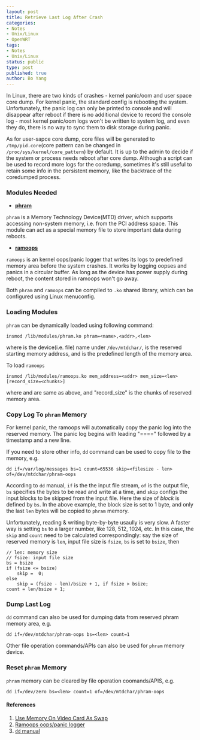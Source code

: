 ```yaml
---
layout: post
title: Retrieve Last Log After Crash
categories: 
- Notes
- Unix/Linux
- OpenWRT
tags:
- Notes
- Unix/Linux
status: public
type: post
published: true
author: Bo Yang
---
```


In Linux, there are two kinds of crashes - kernel panic/oom and user space core dump. For kernel panic, the standard config is rebooting the system. Unfortunately, the panic log can only be printed to console and will disappear after reboot if there is no additional device to record the console log - most kernel panic/oom logs won't be written to system log, and even they do, there is no way to sync them to disk storage during panic.

As for user-sapce core dump, core files will be generated to `/tmp/pid.core`(core pattern can be changed in `/proc/sys/kernel/core_pattern`) by default. It is up to the admin to decide if the system or process needs reboot after core dump. Although a script can be used to record more logs for the coredump, sometimes it's still useful to retain some info in the persistent memory, like the backtrace of the coredumped process.

### Modules Needed

- [**phram**](http://lxr.free-electrons.com/source/drivers/mtd/devices/phram.c)

`phram` is a Memory Technology Device(MTD) driver, which supports accessing non-system memory, i.e. from the PCI address space. This module can act as a special memory file to store important data during reboots.

- [**ramoops**](https://www.kernel.org/doc/Documentation/ramoops.txt)

`ramoops` is an kernel oops/panic logger that writes its logs to predefined memory area before the system crashes. It works by logging oopses and panics in a circular buffer. As long as the device has power supply during reboot, the content stored in ramoops won't go away.

Both `phram` and `ramoops` can be compiled to `.ko` shared library, which can be configured using Linux menuconfig. 

### Loading Modules

`phram` can be dynamically loaded using following command:

    insmod /lib/modules/phram.ko phram=<name>,<addr>,<len>

where <name> is the device(i.e. file) name under `/dev/mtdchar/`, <addr> is the reserved starting memory address, and <len> is the predefined length of the memory area.

To load `ramoops`

    insmod /lib/modules/ramoops.ko mem_address=<addr> mem_size=<len> [record_size=<chunks>]

 where <addr> and <len> are same as above, and "record_size" is the chunks of reserved memory area.

### Copy Log To `phram` Memory

For kernel panic, the ramoops will automatically copy the panic log into the reserved memory. The panic log begins with leading "====" followed by a timestamp and a new line.

If you need to store other info, `dd` command can be used to copy file to the memory, e.g.

    dd if=/var/log/messages bs=1 count=65536 skip=<filesize - len> of=/dev/mtdchar/phram-oops

According to `dd` manual, `if` is the the input file stream, `of` is the output file, `bs` specifies the bytes to be read and write at a time, and `skip` configs the input blocks to be skipped from the input file. Here the size of _block_ is defined by `bs`. In the above example, the block size is set to 1 byte, and only the last `len` bytes will be copied to `phram` memory.

Unfortunately, reading & writing byte-by-byte usaully is very slow. A faster way is setting `bs` to a larger number, like 128, 512, 1024, etc. In this case, the `skip` and `count` need to be calculated correspondingly: say the size of reserved memory is `len`, input file size is `fsize`, `bs` is set to `bsize`, then

    // len: memory size
    // fsize: input file size
    bs = bsize
    if (fsize <= bsize)
        skip =  0;
    else
        skip = (fsize - len)/bsize + 1, if fsize > bsize;
    count = len/bsize + 1;

### Dump Last Log

`dd` command can also be used for dumping data from reserved phram memory area, e.g.

    dd if=/dev/mtdchar/phram-oops bs=<len> count=1

Other file operation commands/APIs can also be used for `phram` memory device.

### Reset `phram` Memory

`phram` memory can be cleared by file operation coomands/APIS, e.g.

    dd if=/dev/zero bs=<len> count=1 of=/dev/mtdchar/phram-oops

#### References

1. [Use Memory On Video Card As Swap](http://www.gentoo-wiki.info/TIP_Use_memory_on_video_card_as_swap)
2. [Ramoops oops/panic logger](https://www.kernel.org/doc/Documentation/ramoops.txt)
3. [`dd` manual](http://linux.die.net/man/1/dd)
